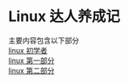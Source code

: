 # Linux 达人养成记
主要内容包含以下部分  
[linux 初学者](https://jinmuinfo.github.io/Linux/Linux%20for%20Complete%20Beginners/index.html)  
[linux 第一部分](https://jinmuinfo.github.io/Linux/%E2%85%A0/index.html)  
[linux 第二部分](https://jinmuinfo.github.io/Linux/%E2%85%A1/index.html)  

